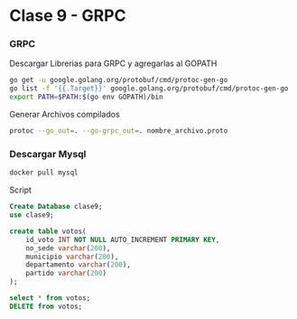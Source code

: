 # Clase 9 - GRPC

### GRPC

Descargar Librerias para GRPC y agregarlas al GOPATH

```sh
go get -u google.golang.org/protobuf/cmd/protoc-gen-go
go list -f '{{.Target}}' google.golang.org/protobuf/cmd/protoc-gen-go
export PATH=$PATH:$(go env GOPATH)/bin
```

Generar Archivos compilados

```sh
protoc --go_out=. --go-grpc_out=. nombre_archivo.proto
```

### Descargar Mysql

```sh
docker pull mysql
```

Script

```SQL
Create Database clase9;
use clase9;

create table votos(
    id_voto INT NOT NULL AUTO_INCREMENT PRIMARY KEY,
    no_sede varchar(200),
    municipio varchar(200),
    departamento varchar(200),
    partido varchar(200)
);

select * from votos;
DELETE from votos; 
```